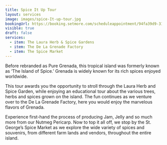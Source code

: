 ```yaml
---
title: Spice It Up Tour
layout: services
image: images/spice-It-up-tour.jpg
bookingUrl: https://booking.setmore.com/scheduleappointment/94fa39d9-3139-41a9-b47e-20d34c9be61f/services/4b0333d9-6340-42df-8341-b4b78833c547?source=settings
visible: true
draft: false
services:
  - item: The Laura Herb & Spice Gardens
  - item: The De La Grenade Factory
  - item: The Spice Market
---
```


Before rebranded as Pure Grenada, this tropical island was formerly known as ‘The Island of Spice.’ Grenada is widely known for its rich spices enjoyed worldwide.

This tour awards you the opportunity to stroll through the Laura Herb and Spice Garden, while enjoying an educational tour about the various trees, herbs and spices grown on the island. The fun continues as we venture over to the De La Grenade Factory, here you would enjoy the marvelous flavors of Grenada.

Experience first-hand the process of producing Jam, Jelly and so much more from our Nutmeg Pericarp. Now to top it all off, we stop by the St. George’s Spice Market as we explore the wide variety of spices and souvenirs, from different farm lands and vendors, throughout the entire island.
